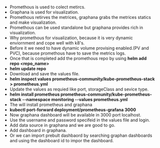 <!-- Monitoring -->

- Promethous is used to colect metircs.
- Graphana is used for visualization.
- Promethous retirves the metrices, graphana grabs the metrices statics and make visualization.
- Promethous can be used standalone but graphana provides rich in visualization.
- Why promethous for visualization, because it is very dynamic enviornment and cope well with k8's.
- Before it we need to have dynamic volume provising enabled.(PV and PVC), because promethous have to save the metrics logs.
- Once that is completed add the promethous repo by using **helm add repo <repo_name>**
- **helm update repo**
- Download and save the values file.
- **helm inspect values prometheus-community/kube-prometheus-stack > prometheus.yml**
- Update the values as requied like port, storageClass and sevice type.
- **helm install prometheus prometheus-community/kube-prometheus-stack --namespace monitoring --values prometheus.yml**
- The will install prometheus and graphana
- **kubectl port-forward deployment/prometheus-grafana 3000**
- Now graphana dashboard will be available in 3000 port localhost.
- Use the username and password specifeid in the values file and login.
- Add data source in graphana and we are good to go.
- Add dashboard in graphana.
- Or we can import prebult dashbaord by searching graphan dashboards and using the dashboard id to impor the dashboard.
